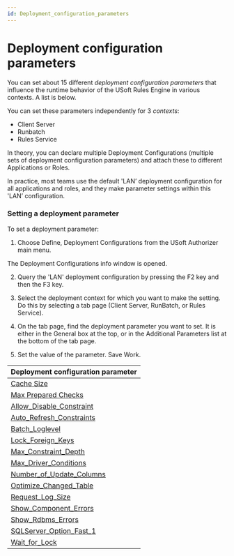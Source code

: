 ```yaml
---
id: Deployment_configuration_parameters
---
```


# Deployment configuration parameters

You can set about 15 different *deployment configuration parameters* that influence the runtime behavior of the USoft Rules Engine in various contexts. A list is below.

You can set these parameters independently for 3 *contexts*:

- Client Server
- Runbatch
- Rules Service

In theory, you can declare multiple Deployment Configurations (multiple sets of deployment configuration parameters) and attach these to different Applications or Roles.

In practice, most teams use the default 'LAN’ deployment configuration for all applications and roles, and they make parameter settings within this 'LAN’ configuration.

### Setting a deployment parameter

To set a deployment parameter:

1. Choose Define, Deployment Configurations from the USoft Authorizer main menu.

The Deployment Configurations info window is opened.

2. Query the 'LAN' deployment configuration by pressing the F2 key and then the F3 key.

3. Select the deployment context for which you want to make the setting. Do this by selecting a tab page (Client Server, RunBatch, or Rules Service).

4. On the tab page, find the deployment parameter you want to set. It is either in the General box at the top, or in the Additional Parameters list at the bottom of the tab page.

5. Set the value of the parameter. Save Work.

|**Deployment configuration parameter**|
|--------|
|[Cache Size](/docs/Authorisation%20and%20access/Deployment%20configurations/Cache%20Size.md)|
|[Max Prepared Checks](/docs/Authorisation%20and%20access/Deployment%20configurations/Max%20Prepared%20Checks.md)|
|[Allow_Disable_Constraint](/docs/Authorisation%20and%20access/Deployment%20configurations/Allow_Disable_Constraint.md)|
|[Auto_Refresh_Constraints](/docs/Authorisation%20and%20access/Deployment%20configurations/Auto_Refresh_Constraints.md)|
|[Batch_Loglevel](/docs/Authorisation%20and%20access/Deployment%20configurations/Batch_Loglevel.md)|
|[Lock_Foreign_Keys](/docs/Authorisation%20and%20access/Deployment%20configurations/Lock_Foreign_Keys.md)|
|[Max_Constraint_Depth](/docs/Authorisation%20and%20access/Deployment%20configurations/Max_Constraint_Depth.md)|
|[Max_Driver_Conditions](/docs/Authorisation%20and%20access/Deployment%20configurations/Max_Driver_Conditions.md)|
|[Number_of_Update_Columns](/docs/Authorisation%20and%20access/Deployment%20configurations/Number_of_Update_Columns.md)|
|[Optimize_Changed_Table](/docs/Authorisation%20and%20access/Deployment%20configurations/Optimize_Changed_Table.md)|
|[Request_Log_Size](/docs/Authorisation%20and%20access/Deployment%20configurations/Request_Log_Size.md)|
|[Show_Component_Errors](/docs/Authorisation%20and%20access/Deployment%20configurations/Show_Component_Errors.md)|
|[Show_Rdbms_Errors](/docs/Authorisation%20and%20access/Deployment%20configurations/Show_Rdbms_Errors.md)|
|[SQLServer_Option_Fast_1](/docs/Authorisation%20and%20access/Deployment%20configurations/SQLServer_Option_Fast_1.md)|
|[Wait_for_Lock](/docs/Authorisation%20and%20access/Deployment%20configurations/Wait_for_Lock.md)|



 